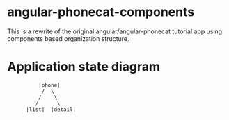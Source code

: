 angular-phonecat-components
===========================

This is a rewrite of the original angular/angular-phonecat tutorial app using 
components based organization structure.

# Application state diagram
```
          |phone|
           /  \
          /    \
         /      \
      |list|  |detail|
```
